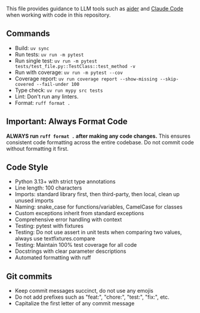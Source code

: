 This file provides guidance to LLM tools such as [aider](https://aider.chat/) 
and [Claude Code](claude.ai/code) when working with code in this repository.

## Commands
- Build: `uv sync`
- Run tests: `uv run -m pytest`
- Run single test: `uv run -m pytest tests/test_file.py::TestClass::test_method -v`
- Run with coverage: `uv run -m pytest --cov`
- Coverage report: `uv run coverage report --show-missing --skip-covered --fail-under 100`
- Type check: `uv run mypy src tests`
- Lint: Don't run any linters.
- Format: `ruff format .`

## Important: Always Format Code
**ALWAYS run `ruff format .` after making any code changes.** This ensures consistent code formatting across the entire codebase. Do not commit code without formatting it first.

## Code Style
- Python 3.13+ with strict type annotations
- Line length: 100 characters
- Imports: standard library first, then third-party, then local, clean up unused imports
- Naming: snake_case for functions/variables, CamelCase for classes
- Custom exceptions inherit from standard exceptions
- Comprehensive error handling with context
- Testing: pytest with fixtures
- Testing: Do not use assert in unit tests when comparing two values, always use textfixtures.compare
- Testing: Maintain 100% test coverage for all code
- Docstrings with clear parameter descriptions
- Automated formatting with ruff


## Git commits
- Keep commit messages succinct, do not use any emojis
- Do not add prefixes such as "feat:", "chore:", "test:", "fix:", etc.
- Capitalize the first letter of any commit message

